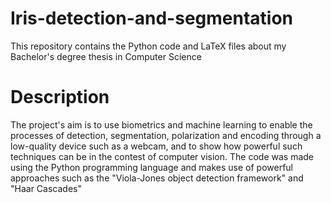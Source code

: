 # Iris-detection-and-segmentation
This repository contains the Python code and LaTeX files about my Bachelor's degree thesis in Computer Science

# Description
The project's aim is to use biometrics and machine learning to enable the processes of detection, segmentation, polarization and encoding through a low-quality device such as a webcam, and to show how powerful such techniques can be in the contest of computer vision.
The code was made using the Python programming language and makes use of powerful approaches such as the "Viola-Jones object detection framework" and "Haar Cascades"
